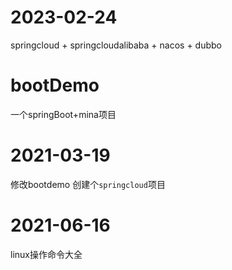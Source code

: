 # 2023-02-24
springcloud + springcloudalibaba + nacos + dubbo

# bootDemo
一个springBoot+mina项目

# 2021-03-19
修改bootdemo
创建个```springcloud```项目


# 2021-06-16
linux操作命令大全
